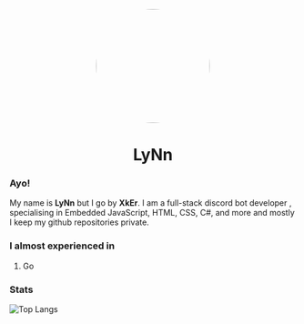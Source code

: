 <p align="center">    
    <img style="border-radius: 100px" width="200" height="200" src="https://cdn.discordapp.com/attachments/804349049192972308/889161135360737341/as.png">
</p>
<h1 align="center">LyNn</h1>

### Ayo!
My name is **LyNn** but I go by **XkEr**. I am a full-stack discord bot developer , specialising in Embedded JavaScript, HTML, CSS, C#, and more and mostly I keep my github repositories private.

### I almost experienced in
1. Go

### Stats
![Top Langs](https://github-readme-stats.vercel.app/api/top-langs/?username=iUveYT&layout=compact&show_icons=true&title_color=fff&icon_color=79ff97&text_color=9f9f9f&bg_color=151515)
